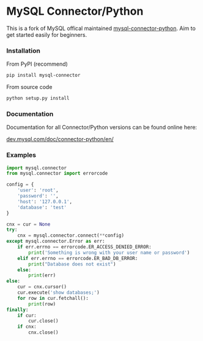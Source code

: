 MySQL Connector/Python
====

This is a fork of MySQL offical maintained [mysql-connector-python](https://github.com/mysql/mysql-connector-python).
Aim to get started easily for beginners.


### Installation

From PyPI (recommend)
```bash
pip install mysql-connector
```
From source code
```bash
python setup.py install
```


### Documentation

Documentation for all Connector/Python versions can be found online here:
 
[dev.mysql.com/doc/connector-python/en/](http://dev.mysql.com/doc/connector-python/en/)


### Examples

```python
import mysql.connector
from mysql.connector import errorcode

config = {
    'user': 'root',
    'password': '',
    'host': '127.0.0.1',
    'database': 'test'
}

cnx = cur = None
try:
    cnx = mysql.connector.connect(**config)
except mysql.connector.Error as err:
    if err.errno == errorcode.ER_ACCESS_DENIED_ERROR:
        print('Something is wrong with your user name or password')
    elif err.errno == errorcode.ER_BAD_DB_ERROR:
        print("Database does not exist")
    else:
        print(err)
else:
    cur = cnx.cursor()
    cur.execute('show databases;')
    for row in cur.fetchall():
        print(row)
finally:
    if cur:
        cur.close()
    if cnx:
        cnx.close()

```


